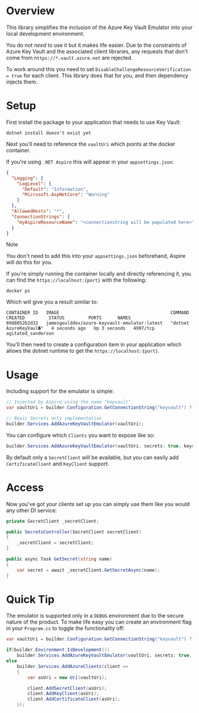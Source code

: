 # Overview

This library simplifies the inclusion of the Azure Key Vault Emulator into your local development environment.

You do not *need* to use it but it makes life easier. Due to the constraints of Azure Key Vault and the associated client libraries, any requests that don't come from `https://*.vault.azure.net` are rejected.

To work around this you need to set `DisableChallengeResourceVerification = true` for each client. This library does that for you, and then dependency injects them.

# Setup

First install the package to your application that needs to use Key Vault:

```
dotnet install doesn't exist yet
```

Next you'll need to reference the `vaultUri` which points at the docker container.

If you're using `.NET Aspire` this will appear in your `appsettings.json`:

```json
{
  "Logging": {
    "LogLevel": {
      "Default": "Information",
      "Microsoft.AspNetCore": "Warning"
    }
  },
  "AllowedHosts": "*",
  "ConnectionStrings": {
    "myAspireResourceName": "<connectionstring will be populated here>"
  }
}

```

> [!NOTE]
> You don't need to add this into your `appsettings.json` beforehand, Aspire will do this for you.


If you're simply running the container locally and directly referencing it, you can find the `https://localhost:{port}` with the following:

```
docker ps
```

Which will give you a result similar to:

```
CONTAINER ID   IMAGE                                          COMMAND                  CREATED         STATUS         PORTS      NAMES
89d8852b2d32   jamesgoulddev/azure-keyvault-emulator:latest   "dotnet AzureKeyVaul�"   4 seconds ago   Up 3 seconds   4997/tcp   agitated_sanderson
```

You'll then need to create a configuration item in your application which allows the dotnet runtime to get the `https://localhost:{port}`.

# Usage

Including support for the emulator is simple:

```csharp
// Injected by Aspire using the name "keyvault".
var vaultUri = builder.Configuration.GetConnectionString("keyvault") ?? string.Empty;

// Basic Secrets only implementation
builder.Services.AddAzureKeyVaultEmulator(vaultUri);
```

You can configure which `Clients` you want to expose like so:

```csharp
builder.Services.AddAzureKeyVaultEmulator(vaultUri, secrets: true, keys: true, certificates: false);
```

By default only a `SecretClient` will be available, but you can easily add `CertificateClient` and `KeyClient` support.

# Access

Now you've got your clients set up you can simply use them like you would any other DI service:

```csharp
private SecretClient _secretClient;

public SecretsController(SecretClient secretClient)
{
    _secretClient = secretClient;
}

public async Task GetSecret(string name)
{
    var secret = await _secretClient.GetSecretAsync(name);
}
```

# Quick Tip

The emulator is supported only in a `DEBUG` environment due to the secure nature of the product. To make life easy you can create an environment flag in your `Program.cs` to toggle the functionality off:

```csharp
var vaultUri = builder.Configuration.GetConnectionString("keyvault") ?? string.Empty;

if(builder.Environment.IsDevelopment())
    builder.Services.AddAzureKeyVaultEmulator(vaultUri, secrets: true, certificates: true, keys: true);
else
    builder.Services.AddAzureClients(client =>
    {
        var asUri = new Uri(vaultUri);

        client.AddSecretClient(asUri);
        client.AddKeyClient(asUri);
        client.AddCertificateClient(asUri);
    });
```
